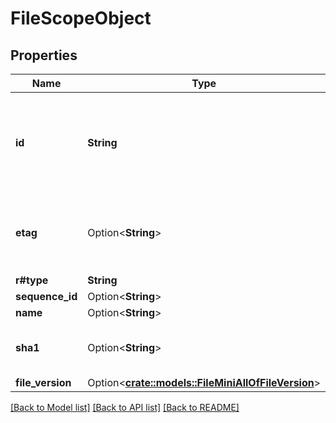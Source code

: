 # FileScopeObject

## Properties

Name | Type | Description | Notes
------------ | ------------- | ------------- | -------------
**id** | **String** | The unique identifier that represent a file.  The ID for any file can be determined by visiting a file in the web application and copying the ID from the URL. For example, for the URL `https://_*.app.box.com/files/123` the `file_id` is `123`. | 
**etag** | Option<**String**> | The HTTP `etag` of this file. This can be used within some API endpoints in the `If-Match` and `If-None-Match` headers to only perform changes on the file if (no) changes have happened. | [optional]
**r#type** | **String** | `file` | 
**sequence_id** | Option<**String**> |  | [optional]
**name** | Option<**String**> | The name of the file | [optional]
**sha1** | Option<**String**> | The SHA1 hash of the file. This can be used to compare the contents of a file on Box with a local file. | [optional]
**file_version** | Option<[**crate::models::FileMiniAllOfFileVersion**](File__Mini_allOf_file_version.md)> |  | [optional]

[[Back to Model list]](../README.md#documentation-for-models) [[Back to API list]](../README.md#documentation-for-api-endpoints) [[Back to README]](../README.md)



